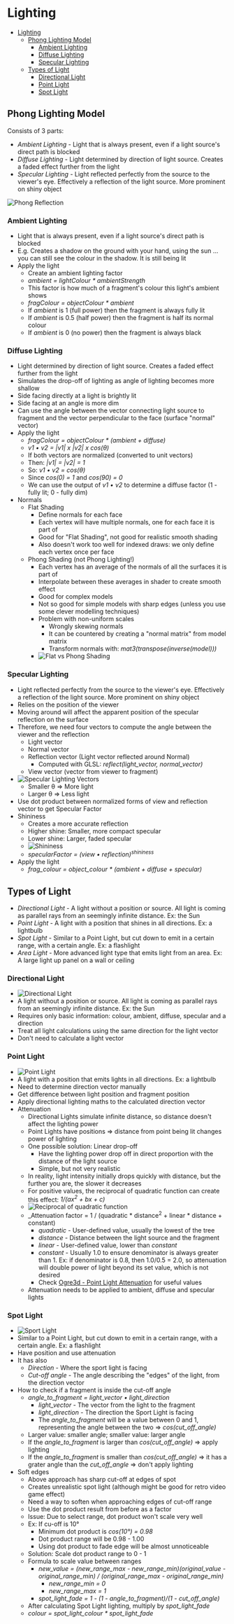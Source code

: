 # Lighting

- [Lighting](#lighting)
  - [Phong Lighting Model](#phong-lighting-model)
    - [Ambient Lighting](#ambient-lighting)
    - [Diffuse Lighting](#diffuse-lighting)
    - [Specular Lighting](#specular-lighting)
  - [Types of Light](#types-of-light)
    - [Directional Light](#directional-light)
    - [Point Light](#point-light)
    - [Spot Light](#spot-light)

## Phong Lighting Model

Consists of 3 parts:

- *Ambient Lighting* - Light that is always present, even if a light source's direct path is blocked
- *Diffuse Lighting* - Light determined by direction of light source. Creates a faded effect further from the light
- *Specular Lighting* - Light reflected perfectly from the source to the viewer's eye. Effectively a reflection of the light source. More prominent on shiny object

![Phong Reflection](resources/phong_reflection.png)

### Ambient Lighting

- Light that is always present, even if a light source's direct path is blocked
- E.g. Creates a shadow on the ground with your hand, using the sun ... you can still see the colour in the shadow. It is still being lit
- Apply the light
  - Create an ambient lighting factor
  - _ambient = lightColour * ambientStrength_
  - This factor is how much of a fragment's colour this light's ambient shows
  - _fragColour = objectColour * ambient_
  - If *ambient* is 1 (full power) then the fragment is always fully lit
  - If *ambient* is 0.5 (half power) then the fragment is half its normal colour
  - If *ambient* is 0 (no power) then the fragment is always black

### Diffuse Lighting

- Light determined by direction of light source. Creates a faded effect further from the light
- Simulates the drop-off of lighting as angle of lighting becomes more shallow
- Side facing directly at a light is brightly lit
- Side facing at an angle is more dim
- Can use the angle between the vector connecting light source to fragment and the vector perpendicular to the face (surface "normal" vector)
- Apply the light
  - _fragColour = objectColour * (ambient + diffuse)_
  - *v1 &#8226; v2 = |v1| x |v2| x cos(&theta;)*
  - If both vectors are normalized (converted to unit vectors)
  - Then: *|v1| = |v2| = 1*
  - So: *v1 &#8226; v2 = cos(&theta;)*
  - Since *cos(0) = 1* and *cos(90) = 0*
  - We can use the output of *v1 &#8226; v2* to determine a diffuse factor (1 - fully lit; 0 - fully dim)
- Normals
  - Flat Shading
    - Define normals for each face
    - Each vertex will have multiple normals, one for each face it is part of
    - Good for "Flat Shading", not good for realistic smooth shading
    - Also doesn't work too well for indexed draws: we only define each vertex once per face
  - Phong Shading (not Phong Lighting!)
    - Each vertex has an average of the normals of all the surfaces it is part of
    - Interpolate between these averages in shader to create smooth effect
    - Good for complex models
    - Not so good for simple models with sharp edges (unless you use some clever modelling techniques)
    - Problem with non-uniform scales
      - Wrongly skewing normals
      - It can be countered by creating a "normal matrix" from model matrix
      - Transform normals with: *mat3(transpose(inverse(model)))*
    - ![Flat vs Phong Shading](resources/flat_vs_phong_shading.png)

### Specular Lighting

- Light reflected perfectly from the source to the viewer's eye. Effectively a reflection of the light source. More prominent on shiny object
- Relies on the position of the viewer
- Moving around will affect the apparent position of the specular reflection on the surface
- Therefore, we need four vectors to compute the angle between the viewer and the reflection
  - Light vector
  - Normal vector
  - Reflection vector (Light vector reflected around Normal)
    - Computed with GLSL: *reflect(light_vector, normal_vector)*
  - View vector (vector from viewer to fragment)
- ![Specular Lighting Vectors](resources/specular_lighting_vectors.png)
  - Smaller &theta; => More light
  - Larger &theta; => Less light
- Use dot product between normalized forms of view and reflection vector to get Specular Factor
- Shininess
  - Creates a more accurate reflection
  - Higher shine: Smaller, more compact specular
  - Lower shine: Larger, faded specular
  - ![Shininess](resources/shininess.png)
  - *specularFactor = (view &#8226; reflection)<sup>shininess</sup>*
- Apply the light
  - _frag_colour = object_colour * (ambient + diffuse + specular)_

## Types of Light

- *Directional Light* - A light without a position or source. All light is coming as parallel rays from an seemingly infinite distance. Ex: the Sun
- *Point Light* - A light with a position that shines in all directions. Ex: a lightbulb
- *Spot Light* - Similar to a Point Light, but cut down to emit in a certain range, with a certain angle. Ex: a flashlight
- *Area Light* - More advanced light type that emits light from an area. Ex: A large light up panel on a wall or ceiling

### Directional Light

- ![Directional Light](resources/directional_light.png)
- A light without a position or source. All light is coming as parallel rays from an seemingly infinite distance. Ex: the Sun
- Requires only basic information: colour, ambient, diffuse, specular and a direction
- Treat all light calculations using the same direction for the light vector
- Don't need to calculate a light vector

### Point Light

- ![Point Light](resources/point_light.png)
- A light with a position that emits lights in all directions. Ex: a lightbulb
- Need to determine direction vector manually
- Get difference between light position and fragment position
- Apply directional lighting maths to the calculated direction vector
- Attenuation
  - Directional Lights simulate infinite distance, so distance doesn't affect the lighting power
  - Point Lights have positions => distance from point being lit changes power of lighting
  - One possible solution: Linear drop-off
    - Have the lighting power drop off in direct proportion with the distance of the light source
    - Simple, but not very realistic
  - In reality, light intensity initially drops quickly with distance, but the further you are, the slower it decreases
  - For positive values, the reciprocal of quadratic function can create this effect: _1/(ax<sup>2</sup> + bx + c)_
  - ![Reciprocal of quadratic function](resources/reciprocal_of_quadratic.png)
  - _Attenuation factor = 1 / (quadratic * distance<sup>2</sup> + linear * distance + constant)
    - *quadratic* - User-defined value, usually the lowest of the tree
    - *distance* - Distance between the light source and the fragment
    - *linear* - User-defined value, lower than *constant*
    - *constant* - Usually 1.0 to ensure denominator is always greater than 1. Ex: if denominator is 0.8, then 1.0/0.5 = 2.0, so attenuation will double power of light beyond its set value, which is not desired
    - Check [Ogre3d - Point Light Attenuation](http://wiki.ogre3d.org/-Point+Light+Attenuation) for useful values
  - Attenuation needs to be applied to ambient, diffuse and specular lights

### Spot Light

- ![Sport Light](resources/spot_light.png)
- Similar to a Point Light, but cut down to emit in a certain range, with a certain angle. Ex: a flashlight
- Have position and use attenuation
- It has also
  - *Direction* - Where the sport light is facing
  - *Cut-off angle* - The angle describing the "edges" of the light, from the direction vector
- How to check if a fragment is inside the cut-off angle
  - _angle_to_fragment = light_vector &#8226; light_direction_
    - *light_vector* - The vector from the light to the fragment
    - *light_direction* - The direction the Sport Light is facing
    - The *angle_to_fragment* will be a value between 0 and 1, representing the angle between the two => *cos(cut_off_angle)*
  - Larger value: smaller angle; smaller value: larger angle
  - If the *angle_to_fragment* is larger than *cos(cut_off_angle)* => apply lighting
  - If the *angle_to_fragment* is smaller than *cos(cut_off_angle)* => it has a grater angle than the *cut_off_angle* => don't apply lighting
- Soft edges
  - Above approach has sharp cut-off at edges of spot
  - Creates unrealistic spot light (although might be good for retro video game effect)
  - Need a way to soften when approaching edges of cut-off range
  - Use the dot product result from before as a factor
  - Issue: Due to select range, dot product won't scale very well
  - Ex: If cu-off is 10&deg;
    - Minimum dot product is *cos(10&deg;) = 0.98*
    - Dot product range will be 0.98 - 1.00
    - Using dot product to fade edge will be almost unnoticeable
  - Solution: Scale dot product range to 0 - 1
  - Formula to scale value between ranges
    - _new_value = (new_range_max - new_range_min)(original_value - original_range_min) / (original_range_max - original_range_min)_
      - *new_range_min = 0*
      - *new_range_max = 1*
    - _spot_light_fade = 1 - (1 - angle_to_fragment)/(1 - cut_off_angle)_
  - After calculating Spot Light lighting, multiply by *spot_light_fade*
  - _colour = spot_light_colour * spot_light_fade_